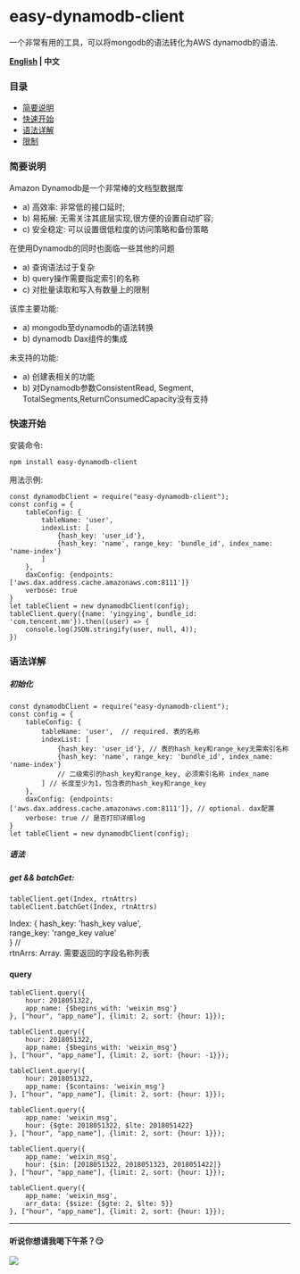 # easy-dynamodb-client


一个非常有用的工具，可以将mongodb的语法转化为AWS dynamodb的语法.

**[English](./README_EN.md) | 中文**

### 目录
- [简要说明](#简要说明) 
- [快速开始](#快速开始)
- [语法详解](#语法详解)
- [限制](#限制)

### 简要说明

Amazon Dynamodb是一个非常棒的文档型数据库 
- a) 高效率: 非常低的接口延时;
- b) 易拓展: 无需关注其底层实现,很方便的设置自动扩容; 
- c) 安全稳定: 可以设置很低粒度的访问策略和备份策略

在使用Dynamodb的同时也面临一些其他的问题
- a) 查询语法过于复杂
- b) query操作需要指定索引的名称
- c) 对批量读取和写入有数量上的限制

该库主要功能:
- a) mongodb至dynamodb的语法转换
- b) dynamodb Dax组件的集成

未支持的功能:
- a) 创建表相关的功能
- b) 对Dynamodb参数ConsistentRead, Segment, TotalSegments,ReturnConsumedCapacity没有支持

    
### 快速开始

安装命令:
```
npm install easy-dynamodb-client 
```
用法示例:
```
const dynamodbClient = require("easy-dynamodb-client");
const config = {
    tableConfig: {
        tableName: 'user',
        indexList: [
            {hash_key: 'user_id'},
            {hash_key: 'name', range_key: 'bundle_id', index_name: 'name-index'}
        ]
    },
    daxConfig: {endpoints: ['aws.dax.address.cache.amazonaws.com:8111']}
    verbose: true
}
let tableClient = new dynamodbClient(config);
tableClient.query({name: 'yingying', bundle_id: 'com.tencent.mm'}).then((user) => {
    console.log(JSON.stringify(user, null, 4));
})

```
### 语法详解
##### 初始化
```
const dynamodbClient = require("easy-dynamodb-client");
const config = {
    tableConfig: {
        tableName: 'user',  // required. 表的名称
        indexList: [
            {hash_key: 'user_id'}, // 表的hash_key和range_key无需索引名称
            {hash_key: 'name', range_key: 'bundle_id', index_name: 'name-index'} 
            // 二级索引的hash_key和range_key, 必须索引名称 index_name
        ] // 长度至少为1，包含表的hash_key和range_key
    },
    daxConfig: {endpoints: ['aws.dax.address.cache.amazonaws.com:8111']}, // optional. dax配置
    verbose: true // 是否打印详细log
}
let tableClient = new dynamodbClient(config);
```

##### 语法
##### get && batchGet:
```
tableClient.get(Index, rtnAttrs)
tableClient.batchGet(Index, rtnAttrs)
```
Index: {
    hash_key: 'hash_key value',   
    range_key: 'range_key value'  
} //  
rtnArrs: Array. 需要返回的字段名称列表

#### query
```
tableClient.query({
    hour: 2018051322,
    app_name: {$begins_with: 'weixin_msg'}
}, ["hour", "app_name"], {limit: 2, sort: {hour: 1}});

tableClient.query({
    hour: 2018051322,
    app_name: {$begins_with: 'weixin_msg'}
}, ["hour", "app_name"], {limit: 2, sort: {hour: -1}});

tableClient.query({
    hour: 2018051322,
    app_name: {$contains: 'weixin_msg'}
}, ["hour", "app_name"], {limit: 2, sort: {hour: 1}});

tableClient.query({
    app_name: 'weixin_msg',
    hour: {$gte: 2018051322, $lte: 2018051422}
}, ["hour", "app_name"], {limit: 2, sort: {hour: 1}});

tableClient.query({
    app_name: 'weixin_msg',
    hour: {$in: [2018051322, 2018051323, 2018051422]}
}, ["hour", "app_name"], {limit: 2, sort: {hour: 1}});

tableClient.query({
    app_name: 'weixin_msg',
    arr_data: {$size: {$gte: 2, $lte: 5}}
}, ["hour", "app_name"], {limit: 2, sort: {hour: 1}});
```
---
#### 听说你想请我喝下午茶？😏
<img src="https://upload-images.jianshu.io/upload_images/14511459-230b7344a796990c.png?imageMogr2/auto-orient/strip%7CimageView2/2/w/1240">



